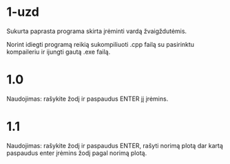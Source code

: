 # 1-uzd
Sukurta paprasta programa skirta įrėminti vardą žvaigždutėmis.

Norint idiegti programą reikią sukompiliuoti .cpp failą su pasirinktu kompaileriu ir ijungti gautą .exe failą.

# 1.0
Naudojimas: rašykite žodį ir paspaudus ENTER jį įrėmins.

# 1.1
Naudojimas: rašykite žodį ir paspaudus ENTER, rašyti norimą plotą dar kartą paspaudus enter įrėmins žodį pagal norimą plotą.

 
